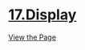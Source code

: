 # [17.Display](https://iamwatchdogs.github.io/Front-end/HTML_CSS/Practice/17.Display/)

[View the Page](https://iamwatchdogs.github.io/Front-end/HTML_CSS/Practice/16.Display/ "View this Page")